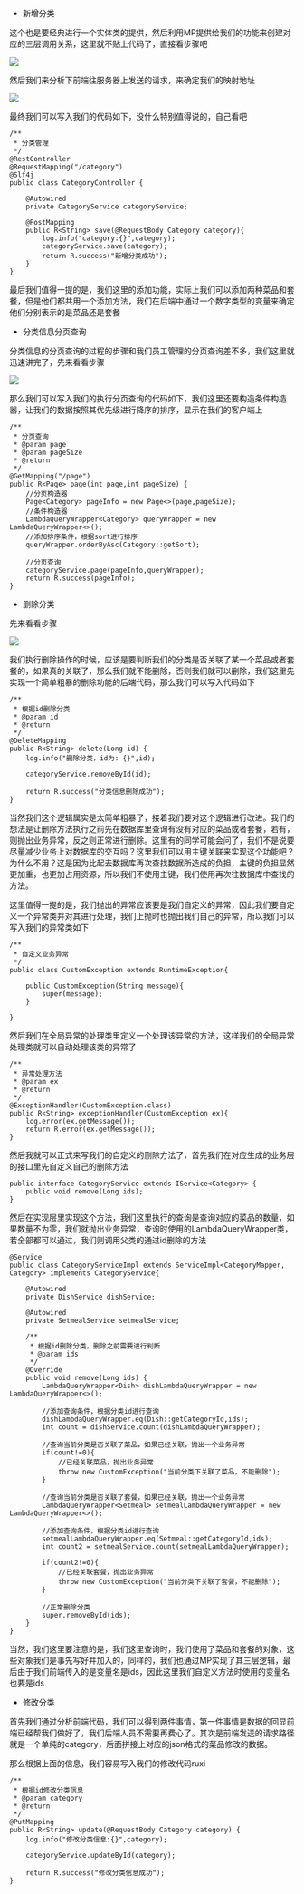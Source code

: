 - 新增分类

这个也是要经典进行一个实体类的提供，然后利用MP提供给我们的功能来创建对应的三层调用关系，这里就不贴上代码了，直接看步骤吧

![](D:/Rolin的学习笔记/youdaonote-pull/youdaonote/youdaonote-images/WEBRESOURCEb80812ee9ed9e3cd6cc0f8890071a9e8.png)

然后我们来分析下前端往服务器上发送的请求，来确定我们的映射地址

![](D:/Rolin的学习笔记/youdaonote-pull/youdaonote/youdaonote-images/WEBRESOURCEbbf2c545474d5a33e583154688a53e07.png)

最终我们可以写入我们的代码如下，没什么特别值得说的，自己看吧

```
/**
 * 分类管理
 */
@RestController
@RequestMapping("/category")
@Slf4j
public class CategoryController {

    @Autowired
    private CategoryService categoryService;

    @PostMapping
    public R<String> save(@RequestBody Category category){
        log.info("category:{}",category);
        categoryService.save(category);
        return R.success("新增分类成功");
    }
}

```

最后我们值得一提的是，我们这里的添加功能，实际上我们可以添加两种菜品和套餐，但是他们都共用一个添加方法，我们在后端中通过一个数字类型的变量来确定他们分别表示的是菜品还是套餐

- 分类信息分页查询

分类信息的分页查询的过程的步骤和我们员工管理的分页查询差不多，我们这里就迅速讲完了，先来看看步骤

![](D:/Rolin的学习笔记/youdaonote-pull/youdaonote/youdaonote-images/WEBRESOURCE41bbf26e779f42cf7cf7916a6e356d14.png)

那么我们可以写入我们的执行分页查询的代码如下，我们这里还要构造条件构造器，让我们的数据按照其优先级进行降序的排序，显示在我们的客户端上

```
/**
 * 分页查询
 * @param page
 * @param pageSize
 * @return
 */
@GetMapping("/page")
public R<Page> page(int page,int pageSize) {
    //分页构造器
    Page<Category> pageInfo = new Page<>(page,pageSize);
    //条件构造器
    LambdaQueryWrapper<Category> queryWrapper = new LambdaQueryWrapper<>();
    //添加排序条件，根据sort进行排序
    queryWrapper.orderByAsc(Category::getSort);

    //分页查询
    categoryService.page(pageInfo,queryWrapper);
    return R.success(pageInfo);
}
```

- 删除分类

先来看看步骤

![](D:/Rolin的学习笔记/youdaonote-pull/youdaonote/youdaonote-images/WEBRESOURCEdbc4d673915ec27d5795af9db9a6fa94.png)

我们执行删除操作的时候，应该是要判断我们的分类是否关联了某一个菜品或者套餐的，如果真的关联了，那么我们就不能删除，否则我们就可以删除，我们这里先实现一个简单粗暴的删除功能的后端代码，那么我们可以写入代码如下

```
/**
 * 根据id删除分类
 * @param id
 * @return
 */
@DeleteMapping
public R<String> delete(Long id) {
    log.info("删除分类，id为: {}",id);

    categoryService.removeById(id);

    return R.success("分类信息删除成功");
}
```

当然我们这个逻辑属实是太简单粗暴了，接着我们要对这个逻辑进行改进。我们的想法是让删除方法执行之前先在数据库里查询有没有对应的菜品或者套餐，若有，则抛出业务异常，反之则正常进行删除。这里有的同学可能会问了，我们不是说要尽量减少业务上对数据库的交互吗？这里我们可以用主键关联来实现这个功能吧？为什么不用？这是因为比起去数据库再次查找数据所造成的负担，主键的负担显然更加重，也更加占用资源，所以我们不使用主键，我们使用再次往数据库中查找的方法。

这里值得一提的是，我们抛出的异常应该要是我们自定义的异常，因此我们要自定义一个异常类并对其进行处理，我们上抛时也抛出我们自己的异常，所以我们可以写入我们的异常类如下

```
/**
 * 自定义业务异常
 */
public class CustomException extends RuntimeException{

    public CustomException(String message){
        super(message);
    }

}
```

然后我们在全局异常的处理类里定义一个处理该异常的方法，这样我们的全局异常处理类就可以自动处理该类的异常了

```
/**
 * 异常处理方法
 * @param ex
 * @return
 */
@ExceptionHandler(CustomException.class)
public R<String> exceptionHandler(CustomException ex){
    log.error(ex.getMessage());
    return R.error(ex.getMessage());
}
```

然后我就可以正式来写我们的自定义的删除方法了，首先我们在对应生成的业务层的接口里先自定义自己的删除方法

```
public interface CategoryService extends IService<Category> {
    public void remove(Long ids);
}
```

然后在实现层里实现这个方法，我们这里执行的查询是查询对应的菜品的数量，如果数量不为零，我们就抛出业务异常，查询时使用的LambdaQueryWrapper类，若全部都可以通过，我们则调用父类的通过id删除的方法

```
@Service
public class CategoryServiceImpl extends ServiceImpl<CategoryMapper, Category> implements CategoryService{

    @Autowired
    private DishService dishService;

    @Autowired
    private SetmealService setmealService;

    /**
     * 根据id删除分类，删除之前需要进行判断
     * @param ids
     */
    @Override
    public void remove(Long ids) {
        LambdaQueryWrapper<Dish> dishLambdaQueryWrapper = new LambdaQueryWrapper<>();

        //添加查询条件，根据分类id进行查询
        dishLambdaQueryWrapper.eq(Dish::getCategoryId,ids);
        int count = dishService.count(dishLambdaQueryWrapper);

        //查询当前分类是否关联了菜品，如果已经关联，抛出一个业务异常
        if(count!=0){
            //已经关联菜品，抛出业务异常
            throw new CustomException("当前分类下关联了菜品，不能删除");
        }

        //查询当前分类是否关联了套餐，如果已经关联，抛出一个业务异常
        LambdaQueryWrapper<Setmeal> setmealLambdaQueryWrapper = new LambdaQueryWrapper<>();

        //添加查询条件，根据分类id进行查询
        setmealLambdaQueryWrapper.eq(Setmeal::getCategoryId,ids);
        int count2 = setmealService.count(setmealLambdaQueryWrapper);

        if(count2!=0){
            //已经关联套餐，抛出业务异常
            throw new CustomException("当前分类下关联了套餐，不能删除");
        }

        //正常删除分类
        super.removeById(ids);
    }
}

```

当然，我们这里要注意的是，我们这里查询时，我们使用了菜品和套餐的对象，这些对象我们是事先写好并加入的，同样的，我们也通过MP实现了其三层逻辑，最后由于我们前端传入的是变量名是ids，因此这里我们自定义方法时使用的变量名也要是ids

- 修改分类

首先我们通过分析前端代码，我们可以得到两件事情，第一件事情是数据的回显前端已经帮我们做好了，我们后端人员不需要再费心了。其次是前端发送的请求路径就是一个单纯的category，后面拼接上对应的json格式的菜品修改的数据。

那么根据上面的信息，我们容易写入我们的修改代码ruxi

```
/**
 * 根据id修改分类信息
 * @param category
 * @return
 */
@PutMapping
public R<String> update(@RequestBody Category category) {
    log.info("修改分类信息:{}",category);

    categoryService.updateById(category);

    return R.success("修改分类信息成功");
}
```

